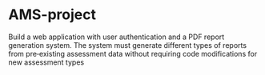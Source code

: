 # AMS-project
Build a web application with user authentication and a PDF report generation system. The  system must generate different types of reports from pre‑existing assessment data without  requiring code modifications for new assessment types
